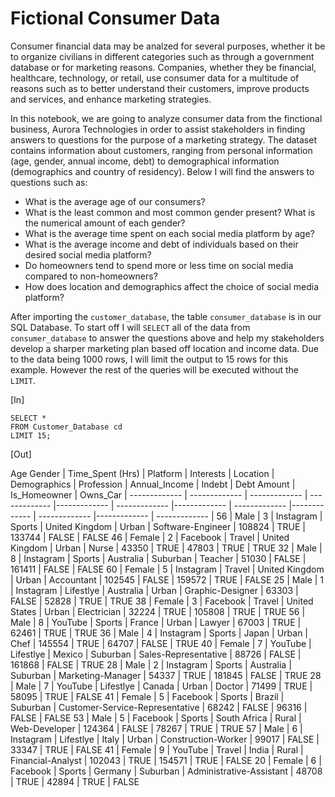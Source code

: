 # Fictional Consumer Data
Consumer financial data may be analzed for several purposes, whether it be to organize civilians in different categories such as through a government database or for marketing reasons. Companies, whether they be financial, healthcare, technology, or retail, use consumer data for a multitude of reasons such as to better understand their customers, improve products and services, and enhance marketing strategies. 

In this notebook, we are going to analyze consumer data from the finctional business, Aurora Technologies in order to assist stakeholders in finding answers to questions for the purpose of a marketing strategy. The dataset contains information about customers, ranging from personal information (age, gender, annual income, debt) to demographical information (demographics and country of residency). Below I will find the answers to questions such as:

- What is the average age of our consumers? 
- What is the least common and most common gender present? What is the numerical amount of each gender? 
- What is the average time spent on each social media platform by age? 
- What is the average income and debt of individuals based on their desired social media platform?
- Do homeowners tend to spend more or less time on social media compared to non-homeowners?
- How does location and demographics affect the choice of social media platform?

After importing the ```customer_database```, the table ```consumer_database``` is in our SQL Database. To start off I will ``` SELECT ``` all of the data from ```consumer_database``` to answer the questions above and help my stakeholders develop a sharper marketing plan based off location and income data. Due to the data being 1000 rows, I will limit the output to 15 rows for this example. However the rest of the queries will be executed without the ```LIMIT```.

[In]

```
SELECT *
FROM Customer_Database cd
LIMIT 15;
```
[Out]

Age	Gender | Time_Spent (Hrs)	| Platform | Interests | Location |	Demographics | Profession |	Annual_Income |	Indebt |	Debt Amount	| Is_Homeowner |	Owns_Car |
------------- | ------------- | ------------- | ------------- |------------- | ------------- |------------- | ------------- |------------- | ------------- |------------- | ------------- | 56 | Male | 3 | Instagram | Sports | United Kingdom | Urban | Software-Engineer | 108824 | TRUE | 133744 | FALSE | FALSE
46 | Female | 2 | Facebook | Travel | United Kingdom | Urban | Nurse | 43350 | TRUE | 47803 | TRUE | TRUE
32 | Male | 8 | Instagram | Sports | Australia | Suburban | Teacher | 51030 | FALSE | 161411 | FALSE | FALSE
60 | Female | 5 | Instagram | Travel | United Kingdom | Urban | Accountant | 102545 | FALSE | 159572 | TRUE | FALSE
25 | Male | 1 | Instagram | Lifestlye | Australia | Urban | Graphic-Designer | 63303 | FALSE | 52828 | TRUE | TRUE
38 | Female | 3 | Facebook | Travel | United States | Urban | Electrician | 32224 | TRUE | 105808 | TRUE | TRUE
56 | Male | 8 | YouTube | Sports | France | Urban | Lawyer | 67003 | TRUE | 62461 | TRUE | TRUE
36 | Male | 4 | Instagram | Sports | Japan | Urban | Chef | 145554 | TRUE | 64707 | FALSE | TRUE
40 | Female | 7 | YouTube | Lifestlye | Mexico | Suburban | Sales-Representative | 88726 | FALSE | 161868 | FALSE | TRUE
28 | Male | 2 | Instagram | Sports | Australia | Suburban | Marketing-Manager | 54337 | TRUE | 181845 | FALSE | TRUE
28 | Male | 7 | YouTube | Lifestlye | Canada | Urban | Doctor | 71499 | TRUE | 58095 | TRUE | FALSE
41 | Female | 5 | Facebook | Sports | Brazil | Suburban | Customer-Service-Representative | 68242 | FALSE | 96316 | FALSE | FALSE
53 | Male | 5 | Facebook | Sports | South Africa | Rural | Web-Developer | 124364 | FALSE | 78267 | TRUE | TRUE
57 | Male | 6 | Instagram | Lifestlye | Italy | Urban | Construction-Worker | 99017 | FALSE | 33347 | TRUE | FALSE
41 | Female | 9 | YouTube | Travel | India | Rural | Financial-Analyst | 102043 | TRUE | 154571 | TRUE | FALSE
20 | Female | 6 | Facebook | Sports | Germany | Suburban | Administrative-Assistant | 48708 | TRUE | 42894 | TRUE | FALSE

